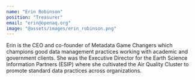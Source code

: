 ```yaml
---
name: "Erin Robinson"
position: "Treasurer"
email: "erin@openaq.org"
image: "@assets/images/erin_robinson.png"
---
```


Erin is the CEO and co-founder of Metadata Game Changers which champions good data management practices working with academic and government clients. She was the Executive Director for the Earth Science Information Partners (ESIP) where she cultivated the Air Quality Cluster to promote standard data practices across organizations.

